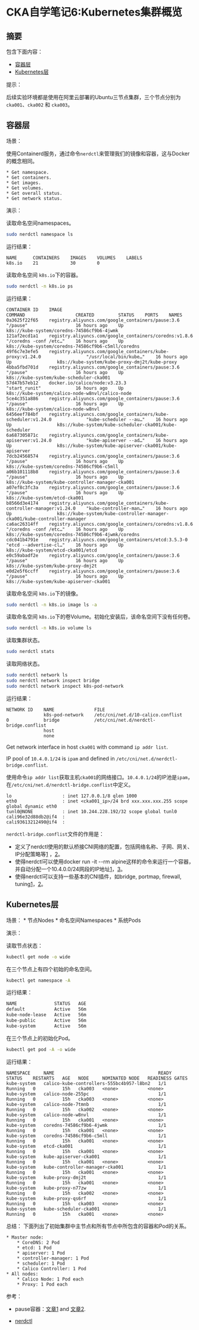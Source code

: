 # CKA自学笔记6:Kubernetes集群概览

## 摘要

包含下面内容：

- [容器层](#container-layer)
- [Kubernetes层](#kubernetes-layer)

提示：

后续实验环境都是使用在阿里云部署的Ubuntu三节点集群，三个节点分别为 `cka001`、`cka002` 和 `cka003`。

## 容器层

场景：

使用Containerd服务，通过命令`nerdctl`来管理我们的镜像和容器，这与Docker的概念相同。

    * Get namespace.
    * Get containers.
    * Get images.
    * Get volumes.
    * Get overall status.
    * Get network status.

演示：

读取命名空间namespaces。

```bash
sudo nerdctl namespace ls
```

运行结果：

```console
NAME      CONTAINERS    IMAGES    VOLUMES    LABELS
k8s.io    21            30        0      
```

读取命名空间 `k8s.io`下的容器。

```bash
sudo nerdctl -n k8s.io ps
```

运行结果：

```console
CONTAINER ID    IMAGE                                                                      COMMAND                   CREATED         STATUS    PORTS    NAMES
0a3625f22f65    registry.aliyuncs.com/google_containers/pause:3.6                          "/pause"                  16 hours ago    Up                 k8s://kube-system/coredns-74586cf9b6-4jwmk
121af2ecd1a1    registry.aliyuncs.com/google_containers/coredns:v1.8.6                     "/coredns -conf /etc…"    16 hours ago    Up                 k8s://kube-system/coredns-74586cf9b6-c5mll/coredns
49f6c7e3efe5    registry.aliyuncs.com/google_containers/kube-proxy:v1.24.0                 "/usr/local/bin/kube…"    16 hours ago    Up                 k8s://kube-system/kube-proxy-dmj2t/kube-proxy
4bba5fbd701d    registry.aliyuncs.com/google_containers/pause:3.6                          "/pause"                  16 hours ago    Up                 k8s://kube-system/kube-scheduler-cka001
57d47b57eb12    docker.io/calico/node:v3.23.3                                              "start_runit"             16 hours ago    Up                 k8s://kube-system/calico-node-w8nvl/calico-node
5ce4c351a886    registry.aliyuncs.com/google_containers/pause:3.6                          "/pause"                  16 hours ago    Up                 k8s://kube-system/calico-node-w8nvl
6456eef784bf    registry.aliyuncs.com/google_containers/kube-scheduler:v1.24.0             "kube-scheduler --au…"    16 hours ago    Up                 k8s://kube-system/kube-scheduler-cka001/kube-scheduler
6a687305871c    registry.aliyuncs.com/google_containers/kube-apiserver:v1.24.0             "kube-apiserver --ad…"    16 hours ago    Up                 k8s://kube-system/kube-apiserver-cka001/kube-apiserver
7dcb24568574    registry.aliyuncs.com/google_containers/pause:3.6                          "/pause"                  16 hours ago    Up                 k8s://kube-system/coredns-74586cf9b6-c5mll
a06b101118b8    registry.aliyuncs.com/google_containers/pause:3.6                          "/pause"                  16 hours ago    Up                 k8s://kube-system/kube-controller-manager-cka001
a07ef8c3fc3a    registry.aliyuncs.com/google_containers/pause:3.6                          "/pause"                  16 hours ago    Up                 k8s://kube-system/etcd-cka001
b8566d3e4174    registry.aliyuncs.com/google_containers/kube-controller-manager:v1.24.0    "kube-controller-man…"    16 hours ago    Up                 k8s://kube-system/kube-controller-manager-cka001/kube-controller-manager
ca6ac26314ff    registry.aliyuncs.com/google_containers/coredns:v1.8.6                     "/coredns -conf /etc…"    16 hours ago    Up                 k8s://kube-system/coredns-74586cf9b6-4jwmk/coredns
cdc041b4791e    registry.aliyuncs.com/google_containers/etcd:3.5.3-0                       "etcd --advertise-cl…"    16 hours ago    Up                 k8s://kube-system/etcd-cka001/etcd
e0c59abadf2e    registry.aliyuncs.com/google_containers/pause:3.6                          "/pause"                  16 hours ago    Up                 k8s://kube-system/kube-proxy-dmj2t
e0d2e5f6ccff    registry.aliyuncs.com/google_containers/pause:3.6                          "/pause"                  16 hours ago    Up                 k8s://kube-system/kube-apiserver-cka001
```

读取命名空间 `k8s.io`下的镜像。

```bash
sudo nerdctl -n k8s.io image ls -a
```

读取命名空间 `k8s.io`下的卷Volume。初始化安装后，该命名空间下没有任何卷。

```bash
sudo nerdctl -n k8s.io volume ls
```

读取集群状态。

```bash
sudo nerdctl stats
```

读取网络状态。

```bash
sudo nerdctl network ls
sudo nerdctl network inspect bridge
sudo nerdctl network inspect k8s-pod-network
```

运行结果：

```console
NETWORK ID    NAME               FILE
              k8s-pod-network    /etc/cni/net.d/10-calico.conflist
0             bridge             /etc/cni/net.d/nerdctl-bridge.conflist
              host               
              none
```

Get network interface in host `cka001` with command `ip addr list`.

IP pool of `10.4.0.1/24` is `ipam` and defined in `/etc/cni/net.d/nerdctl-bridge.conflist`.

使用命令`ip addr list`获取主机`cka001`的网络接口。`10.4.0.1/24`的IP池是`ipam`，在`/etc/cni/net.d/nerdctl-bridge.conflist`中定义。

```console
lo                   : inet 127.0.0.1/8 qlen 1000
eth0                 : inet <cka001_ip>/24 brd xxx.xxx.xxx.255 scope global dynamic eth0
tunl0@NONE           : inet 10.244.228.192/32 scope global tunl0
cali96e32d88db2@if4  :
cali93613212490@if4  :
```

`nerdctl-bridge.conflist`文件的作用是：

- 定义了nerdctl使用的默认桥接CNI网络的配置，包括网络名称、子网、网关、IP分配策略等[1](https://github.com/containerd/nerdctl/blob/main/README.md) ，[2](https://github.com/containerd/nerdctl/blob/main/docs/cni.md)。
- 使得nerdctl可以使用docker run -it --rm alpine这样的命令来运行一个容器，并自动分配一个10.4.0.0/24网段的IP地址[1](https://github.com/containerd/nerdctl/blob/main/README.md)，[3](https://github.com/containerd/nerdctl)。
- 使得nerdctl可以支持一些基本的CNI插件，如bridge, portmap, firewall, tuning[1](https://github.com/containerd/nerdctl/blob/main/README.md)，[2](https://github.com/containerd/nerdctl/blob/main/docs/cni.md)。

## Kubernetes层

场景：
    * 节点Nodes
    * 命名空间Namespaces
    * 系统Pods

演示：

读取节点状态：

```bash
kubectl get node -o wide
```

在三个节点上有四个初始的命名空间。

```bash
kubectl get namespace -A
```

运行结果：

```bash
NAME              STATUS   AGE
default           Active   56m
kube-node-lease   Active   56m
kube-public       Active   56m
kube-system       Active   56m
```

在三个节点上的初始化Pod。

```bash
kubectl get pod -A -o wide
```

运行结果：

```console
NAMESPACE     NAME                                       READY   STATUS    RESTARTS   AGE   NODE     NOMINATED NODE   READINESS GATES
kube-system   calico-kube-controllers-555bc4b957-l8bn2   1/1     Running   0          15h   cka003   <none>           <none>
kube-system   calico-node-255pc                          1/1     Running   0          15h   cka003   <none>           <none>
kube-system   calico-node-7tmnb                          1/1     Running   0          15h   cka002   <none>           <none>
kube-system   calico-node-w8nvl                          1/1     Running   0          15h   cka001   <none>           <none>
kube-system   coredns-74586cf9b6-4jwmk                   1/1     Running   0          15h   cka001   <none>           <none>
kube-system   coredns-74586cf9b6-c5mll                   1/1     Running   0          15h   cka001   <none>           <none>
kube-system   etcd-cka001                                1/1     Running   0          15h   cka001   <none>           <none>
kube-system   kube-apiserver-cka001                      1/1     Running   0          15h   cka001   <none>           <none>
kube-system   kube-controller-manager-cka001             1/1     Running   0          15h   cka001   <none>           <none>
kube-system   kube-proxy-dmj2t                           1/1     Running   0          15h   cka001   <none>           <none>
kube-system   kube-proxy-n77zw                           1/1     Running   0          15h   cka002   <none>           <none>
kube-system   kube-proxy-qs6rf                           1/1     Running   0          15h   cka003   <none>           <none>
kube-system   kube-scheduler-cka001                      1/1     Running   0          15h   cka001   <none>           <none>
```

总结： 
下面列出了初始集群中主节点和所有节点中所包含的容器和Pod的关系。 

    * Master node:
        * CoreDNS: 2 Pod
        * etcd: 1 Pod
        * apiserver: 1 Pod
        * controller-manager: 1 Pod
        * scheduler: 1 Pod
        * Calico Controller: 1 Pod
    * All nodes:
        * Calico Node: 1 Pod each
        * Proxy: 1 Pod each

参考：

- pause容器：[文章1](https://zhuanlan.zhihu.com/p/464712164) and [文章2](https://cloud.tencent.com/developer/article/1583919).

- [nerdctl](https://github.com/containerd/nerdctl)
